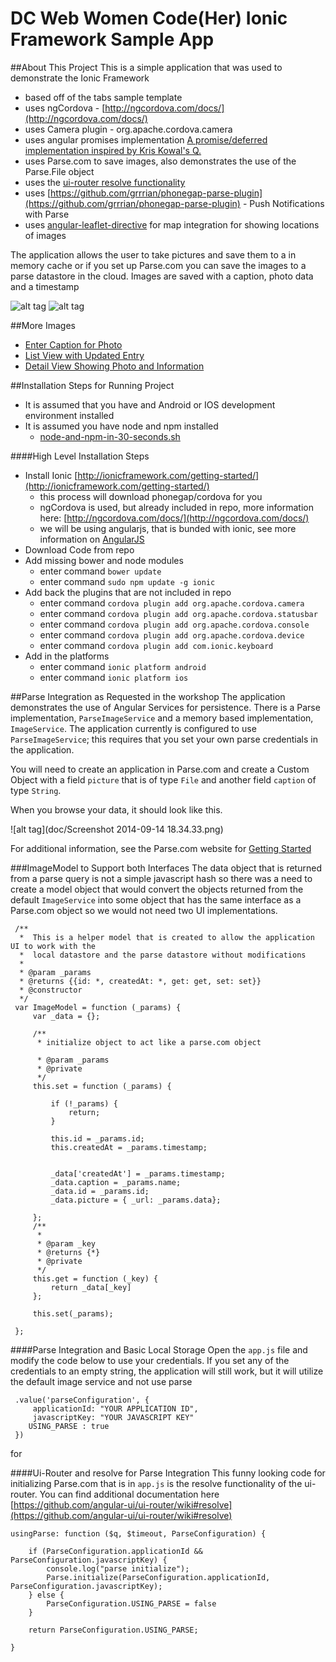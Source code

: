 DC Web Women Code(Her) Ionic Framework Sample App
====
##About This Project
This is a simple application that was used to demonstrate the Ionic Framework
 - based off of the tabs sample template
 - uses ngCordova - [http://ngcordova.com/docs/](http://ngcordova.com/docs/)
 - uses Camera plugin - org.apache.cordova.camera
 - uses angular promises implementation [A promise/deferred implementation inspired by Kris Kowal's Q.](https://docs.angularjs.org/api/ng/service/$q)
 - uses Parse.com to save images, also demonstrates the use of the Parse.File object
 - uses the [ui-router resolve functionality](https://github.com/angular-ui/ui-router/wiki#resolve)
 - uses [https://github.com/grrrian/phonegap-parse-plugin](https://github.com/grrrian/phonegap-parse-plugin) - Push Notifications with Parse
 - uses [angular-leaflet-directive](https://github.com/tombatossals/angular-leaflet-directive) for map integration for showing locations of images

The application allows the user to take pictures and save them to a in memory cache or if you set up Parse.com you can save the images to a parse datastore in the cloud. Images are saved with a caption, photo data and a timestamp

![alt tag](doc/Screenshot%202014-09-13%2019.30.52.png)
![alt tag](doc/Screenshot%202014-09-13%2019.30.57.png)

##More Images
- [Enter Caption for Photo](https://github.com/aaronksaunders/dcww/blob/master/doc/Screen%20Shot%202014-09-13%20at%208.14.52%20PM.png)
- [List View with Updated Entry](https://github.com/aaronksaunders/dcww/blob/master/doc/Screen%20Shot%202014-09-13%20at%208.14.24%20PM.png)
- [Detail View Showing Photo and Information](https://github.com/aaronksaunders/dcww/blob/master/doc/Screen%20Shot%202014-09-13%20at%208.14.15%20PM.png)


##Installation Steps for Running Project

- It is assumed that you have and Android or IOS development environment installed
- It is assumed you have node and npm installed 
  - [node-and-npm-in-30-seconds.sh](https://gist.github.com/isaacs/579814) 

####High Level Installation Steps 

- Install Ionic [http://ionicframework.com/getting-started/](http://ionicframework.com/getting-started/)
  - this process will download phonegap/cordova for you
  - ngCordova is used, but already included in repo, more information here: [http://ngcordova.com/docs/](http://ngcordova.com/docs/)
  - we will be using angularjs, that is bunded with ionic, see more information on [AngularJS](https://angularjs.org/)
- Download Code from repo
- Add missing bower and node modules
  - enter command `bower update`
  - enter command `sudo npm update -g ionic`
- Add back the plugins that are not included in repo
  - enter command `cordova plugin add org.apache.cordova.camera`
  - enter command `cordova plugin add org.apache.cordova.statusbar`
  - enter command `cordova plugin add org.apache.cordova.console`
  - enter command `cordova plugin add org.apache.cordova.device`
  - enter command `cordova plugin add com.ionic.keyboard`
- Add in the platforms 
  - enter command `ionic platform android`
  - enter command `ionic platform ios`

##Parse Integration as Requested in the workshop
The application demonstrates the use of Angular Services for persistence. There is a Parse implementation, `ParseImageService` and a memory based implementation, `ImageService`. The application currently is configured to use `ParseImageService`; this
requires that you set your own parse credentials in the application.
 
You will need to create an application in Parse.com and create a Custom Object with a field `picture` that is of type `File` and another field `caption` of type `String`.
 
When you browse your data, it should look like this.

![alt tag](doc/Screenshot 2014-09-14 18.34.33.png)
 
For additional information, see the Parse.com website for [Getting Started](https://www.parse.com/apps/quickstart#parse_data/web/existing)
 
 
###ImageModel to Support both Interfaces
 The data object that is returned from a parse query is not a simple javascript hash so there was a need to create a model object
 that would convert the objects returned from the default `ImageService` into some object that has the same interface as a Parse.com
 object so we would not need two UI implementations.
 
     /**
      *  This is a helper model that is created to allow the application UI to work with the
      *  local datastore and the parse datastore without modifications
      *
      * @param _params
      * @returns {{id: *, createdAt: *, get: get, set: set}}
      * @constructor
      */
     var ImageModel = function (_params) {
         var _data = {};

         /**
          * initialize object to act like a parse.com object
          
          * @param _params
          * @private
          */
         this.set = function (_params) {

             if (!_params) {
                 return;
             }

             this.id = _params.id;
             this.createdAt = _params.timestamp;


             _data['createdAt'] = _params.timestamp;
             _data.caption = _params.name;
             _data.id = _params.id;
             _data.picture = { _url: _params.data};

         };
         /**
          *
          * @param _key
          * @returns {*}
          * @private
          */
         this.get = function (_key) {
             return _data[_key]
         };

         this.set(_params);

     };
 
####Parse Integration and Basic Local Storage 
 Open the `app.js` file and modify the code below to use your credentials. If you set any of the credentials to an empty string,
 the application will still work, but it will utilize the default image service and not use parse
 
     .value('parseConfiguration', {
         applicationId: "YOUR APPLICATION ID",
         javascriptKey: "YOUR JAVASCRIPT KEY"
        USING_PARSE : true
     })
for  

####Ui-Router and resolve for Parse Integration
This funny looking code for initializing Parse.com that is in `app.js` is the resolve functionality of the ui-router.
You can find additional documentation here [https://github.com/angular-ui/ui-router/wiki#resolve](https://github.com/angular-ui/ui-router/wiki#resolve)

    usingParse: function ($q, $timeout, ParseConfiguration) {

        if (ParseConfiguration.applicationId && ParseConfiguration.javascriptKey) {
            console.log("parse initialize");
            Parse.initialize(ParseConfiguration.applicationId, ParseConfiguration.javascriptKey);
        } else {
            ParseConfiguration.USING_PARSE = false
        }

        return ParseConfiguration.USING_PARSE;

    }
